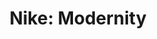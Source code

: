 ---
layout: black_bg

title: "Nike: Modernity"
description: "Interactive, Typography, User Experience"
---